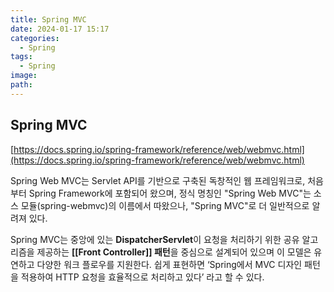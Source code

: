```yaml
---
title: Spring MVC
date: 2024-01-17 15:17
categories:
  - Spring
tags:
  - Spring
image: 
path:
---
```


## Spring MVC
[https://docs.spring.io/spring-framework/reference/web/webmvc.html](https://docs.spring.io/spring-framework/reference/web/webmvc.html)

Spring Web MVC는 Servlet API를 기반으로 구축된 독창적인 웹 프레임워크로, 처음부터 Spring Framework에 포함되어 왔으며, 정식 명칭인 "Spring Web MVC"는 소스 모듈(spring-webmvc)의 이름에서 따왔으나, "Spring MVC"로 더 일반적으로 알려져 있다.

Spring MVC는 중앙에 있는 **DispatcherServlet**이 요청을 처리하기 위한 공유 알고리즘을 제공하는 **[[Front Controller]] 패턴**을 중심으로 설계되어 있으며 이 모델은 유연하고 다양한 워크 플로우를 지원한다.
쉽게 표현하면 ‘Spring에서 MVC 디자인 패턴을 적용하여 HTTP 요청을 효율적으로 처리하고 있다’ 라고 할 수 있다.
